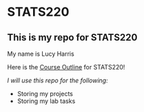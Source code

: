 # STATS220
## This is my repo for STATS220

My name is Lucy Harris

Here is the [Course Outline]("https://courseoutline.auckland.ac.nz/dco/course/STATS/220/1243") for STATS220!

*I will use this repo for the following:*
- Storing my projects
- Storing my lab tasks

  

  
